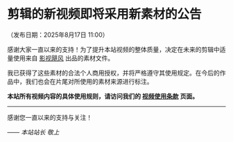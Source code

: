 # 剪辑的新视频即将采用新素材的公告

（发布日期：2025年8月17日 11:00）

感谢大家一直以来的支持！为了提升本站视频的整体质量，决定在未来的剪辑中适量使用来自 [影视飓风](https://www.ysjf.com/) 出品的素材文件。

我已获得了这些素材的合法个人商用授权，并将严格遵守其使用规定。在今后的作品中，我们也会在片尾对所使用的素材来源进行标注。

**本站所有视频内容的具体使用规则，请访问我们的 [视频使用条款](/copyright/#%F0%9F%8E%9E-%E8%A7%86%E9%A2%91%E8%B5%84%E6%BA%90) 页面。**

---

感谢您一直以来的支持与关注！  

_—— 本站站长 敬上_
